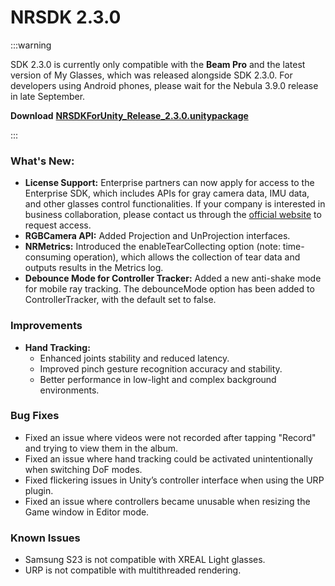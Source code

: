 # NRSDK 2.3.0

:::warning

SDK 2.3.0 is currently only compatible with the **Beam Pro** and the latest version of My Glasses, which was released alongside SDK 2.3.0. For developers using Android phones, please wait for the Nebula 3.9.0 release in late September.

**Download** [**NRSDKForUnity_Release_2.3.0.unitypackage**](https://nreal-public.nreal.ai/download/NRSDKForUnity_2.3.0_Release_20240909/NRSDKForUnityAndroid_2.3.0.unitypackage)

:::

### What's New:

- **License Support:**  Enterprise partners can now apply for access to the Enterprise SDK, which includes APIs for gray camera data, IMU data, and other glasses control functionalities. If your company is interested in business collaboration, please contact us through the [official website](https://www.xreal.com/contact-us/) to request access.
- **RGBCamera API:** Added Projection and UnProjection interfaces.
- **NRMetrics:** Introduced the enableTearCollecting option (note: time-consuming operation), which allows the collection of tear data and outputs results in the Metrics log.
- **Debounce Mode for Controller Tracker:** Added a new anti-shake mode for mobile ray tracking. The debounceMode option has been added to ControllerTracker, with the default set to false.

### Improvements
- **Hand Tracking:**
  - Enhanced joints stability and reduced latency.
  - Improved pinch gesture recognition accuracy and stability.
  - Better performance in low-light and complex background environments.

### Bug Fixes
- Fixed an issue where videos were not recorded after tapping "Record" and trying to view them in the album.
- Fixed an issue where hand tracking could be activated unintentionally when switching DoF modes.
- Fixed flickering issues in Unity’s controller interface when using the URP plugin.
- Fixed an issue where controllers became unusable when resizing the Game window in Editor mode.

### Known Issues

* Samsung S23 is not compatible with XREAL Light glasses.
* URP is not compatible with multithreaded rendering.






